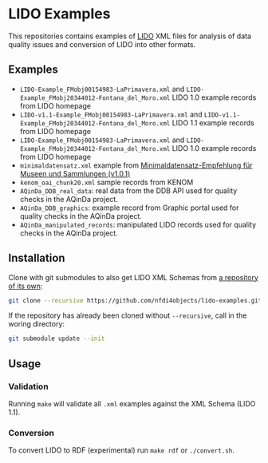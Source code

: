 # LIDO Examples

This repositories contains examples of [LIDO](http://www.lido-schema.org/) XML files for analysis of data quality issues and conversion of LIDO into other formats.

## Examples

- `LIDO-Example_FMobj00154983-LaPrimavera.xml` and `LIDO-Example_FMobj20344012-Fontana_del_Moro.xml` LIDO 1.0 example records from LIDO homepage
- `LIDO-v1.1-Example_FMobj00154983-LaPrimavera.xml` and `LIDO-v1.1-Example_FMobj20344012-Fontana_del_Moro.xml` LIDO 1.1 example records from LIDO homepage
- `LIDO-Example_FMobj00154983-LaPrimavera.xml` and `LIDO-Example_FMobj20344012-Fontana_del_Moro.xml` LIDO 1.0 example records from LIDO homepage
- `minimaldatensatz.xml` example from [Minimaldatensatz-Empfehlung für Museen und Sammlungen (v1.0.1)](https://wiki.deutsche-digitale-bibliothek.de/pages/viewpage.action?pageId=120422678) 
- `kenom_oai_chunk20.xml` sample records from KENOM
- `AQinDa_DDB_real_data`: real data from the DDB API used for quality checks in the AQinDa project.
- `AQinDa_DDB_graphics`: example record from Graphic portal used for quality checks in the AQinDa project.
- `AQinDa_manipulated_records`: manipulated LIDO records used for quality checks in the AQinDa project.   

## Installation

Clone with git submodules to also get LIDO XML Schemas from [a repository of its own](https://github.com/nfdi4objects/lido-schema):

~~~sh
git clone --recursive https://github.com/nfdi4objects/lido-examples.git
~~~

If the repository has already been cloned without `--recursive`, call in the woring directory:

~~~sh
git submodule update --init
~~~

## Usage

### Validation

Running `make` will validate all `.xml` examples against the XML Schema (LIDO 1.1).

### Conversion

To convert LIDO to RDF (experimental) run `make rdf` or `./convert.sh`.

